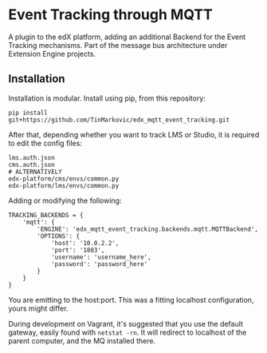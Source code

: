 Event Tracking through MQTT
===========================

A plugin to the edX platform, adding an additional Backend for the Event Tracking mechanisms. Part of the message bus
architecture under Extension Engine projects.

Installation
------------

Installation is modular. Install using pip, from this repository:

```
pip install git+https://github.com/TinMarkovic/edx_mqtt_event_tracking.git
```

After that, depending whether you want to track LMS or Studio, it is required to edit the config files:

```
lms.auth.json
cms.auth.json
# ALTERNATIVELY
edx-platform/cms/envs/common.py
edx-platform/lms/envs/common.py
```

Adding or modifying the following:

```
TRACKING_BACKENDS = {
    'mqtt': {
        'ENGINE': 'edx_mqtt_event_tracking.backends.mqtt.MQTTBackend',
        'OPTIONS': {
            'host': '10.0.2.2',
            'port': '1883',
            'username': 'username_here',
            'password': 'password_here'
        }
    }
}
```

You are emitting to the host:port. This was a fitting localhost configuration, yours might differ.

During development on Vagrant, it's suggested that you use the default gateway, easily found with `netstat -rn`.
It will redirect to localhost of the parent computer, and the MQ installed there.